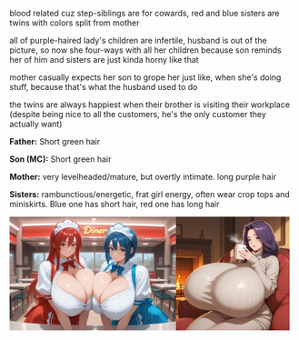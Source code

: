 blood related cuz step-siblings are for cowards, red and blue sisters are twins with colors split from mother

all of purple-haired lady's children are infertile, husband is out of the picture, so now she four-ways with all her children because son reminds her of him and sisters are just kinda horny like that

mother casually expects her son to grope her just like, when she's doing stuff, because that's what the husband used to do

the twins are always happiest when their brother is visiting their workplace (despite being nice to all the customers, he's the only customer they actually want)

**Father:** Short green hair

**Son (MC):** Short green hair

**Mother:** very levelheaded/mature, but overtly intimate. long purple hair

**Sisters:** rambunctious/energetic, frat girl energy, often wear crop tops and miniskirts. Blue one has short hair, red one has long hair

<img align="left" height="200" src="red_and_blue_sisters.png"><img align="left" height="200" src="purple_mother.png">
